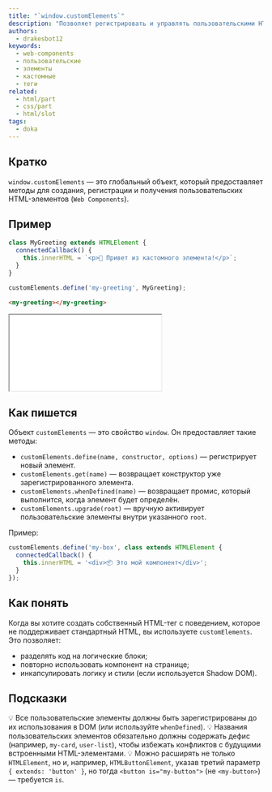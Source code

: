 ```yaml
---
title: "`window.customElements`"
description: "Позволяет регистрировать и управлять пользовательскими HTML-элементами — Web Components"
authors:
  - drakesbot12
keywords:
  - web-components
  - пользовательские
  - элементы
  - кастомные
  - теги
related:
  - html/part
  - css/part
  - html/slot
tags:
  - doka
---
```


## Кратко

`window.customElements` — это глобальный объект, который предоставляет методы для создания, регистрации и получения пользовательских HTML-элементов (`Web Components`).

## Пример

```js
class MyGreeting extends HTMLElement {
  connectedCallback() {
    this.innerHTML = `<p>👋 Привет из кастомного элемента!</p>`;
  }
}

customElements.define('my-greeting', MyGreeting);
```

```html
<my-greeting></my-greeting>
```

<iframe title="Создание пользовательского тега через customElements" src="demos/basic/" height="150"></iframe>

## Как пишется

Объект `customElements` — это свойство `window`. Он предоставляет такие методы:

- `customElements.define(name, constructor, options)` — регистрирует новый элемент.
- `customElements.get(name)` — возвращает конструктор уже зарегистрированного элемента.
- `customElements.whenDefined(name)` — возвращает промис, который выполнится, когда элемент будет определён.
- `customElements.upgrade(root)` — вручную активирует пользовательские элементы внутри указанного `root`.

Пример:

```js
customElements.define('my-box', class extends HTMLElement {
  connectedCallback() {
    this.innerHTML = '<div>📦 Это мой компонент</div>';
  }
});
```

## Как понять

Когда вы хотите создать собственный HTML-тег с поведением, которое не поддерживает стандартный HTML, вы используете `customElements`. Это позволяет:

- разделять код на логические блоки;
- повторно использовать компонент на странице;
- инкапсулировать логику и стили (если используется Shadow DOM).

## Подсказки

💡 Все пользовательские элементы должны быть зарегистрированы до их использования в DOM (или используйте `whenDefined`).
💡 Названия пользовательских элементов обязательно должны содержать дефис (например, `my-card`, `user-list`), чтобы избежать конфликтов с будущими встроенными HTML-элементами.
💡 Можно расширять не только `HTMLElement`, но и, например, `HTMLButtonElement`, указав третий параметр `{ extends: 'button' }`, но тогда `<button is="my-button">` (не `<my-button>`) — требуется `is`.